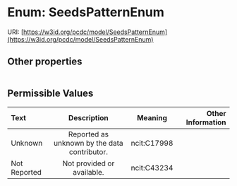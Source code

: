 
# Enum: SeedsPatternEnum




URI: [https://w3id.org/pcdc/model/SeedsPatternEnum](https://w3id.org/pcdc/model/SeedsPatternEnum)


## Other properties

|  |  |  |
| --- | --- | --- |

## Permissible Values

| Text | Description | Meaning | Other Information |
| :--- | :---: | :---: | ---: |
| Unknown | Reported as unknown by the data contributor. | ncit:C17998 |  |
| Not Reported | Not provided or available. | ncit:C43234 |  |

